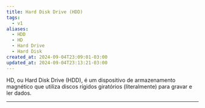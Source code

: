 ```yaml
---
title: Hard Disk Drive (HDD)
tags:
  - v1
aliases:
  - HDD
  - HD
  - Hard Drive
  - Hard Disk
created_at: 2024-09-04T23:09:01-03:00
updated_at: 2024-09-04T23:13:21-03:00
---
```


HD, ou Hard Disk Drive (HDD), é um dispositivo de armazenamento magnético que utiliza discos rígidos giratórios (literalmente) para gravar e ler dados. 

---

